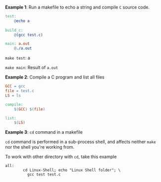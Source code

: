 **Example 1**: Run a makefile to echo a string and compile ``C`` source code.

```Makefile
test:
	@echo a
	
build_c: 
	@(gcc test.c)

main: a.out	
	@./a.out
```

``make test``: a

``make main``: Result of ``a.out``

**Example 2**: Compile a C program and list all files

```Makefile
GCC = gcc
file = test.c
LS = ls

compile:
	$(GCC) $(file)

list:
	$(LS)
```

**Example 3**: ``cd`` command in a makefile

``cd`` command is performed in a sub-process shell, and affects neither ``make`` nor the shell you're working from.

To work with other directory with ``cd``, take this example

```
all:
        cd Linux-Shell; echo "Linux Shell folder"; \
          gcc test test.c
```

